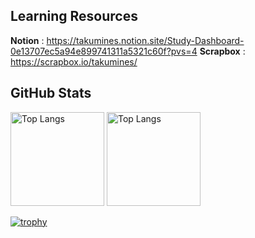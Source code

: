 ## Learning Resources
**Notion** : https://takumines.notion.site/Study-Dashboard-0e13707ec5a94e899741311a5321c60f?pvs=4
**Scrapbox** : https://scrapbox.io/takumines/

## GitHub Stats
<p align="left"> 
  <img alt="Top Langs" height="150px" src="https://github-readme-stats.vercel.app/api/top-langs/?username=takumines&hide=HTML,Blade&layout=compact&theme=onedark">
  <img alt="Top Langs" height="150px" src="https://github-readme-stats.vercel.app/api?username=takumines&count_private=true&theme=onedark&show_icons=true">
</p>

[![trophy](https://github-profile-trophy.vercel.app/?username=takumines&rank=SECRET,SSS,SS,S,AAA,AA,A,B,C&theme=onedark&column=7
)](https://github.com/ryo-ma/github-profile-trophy)
